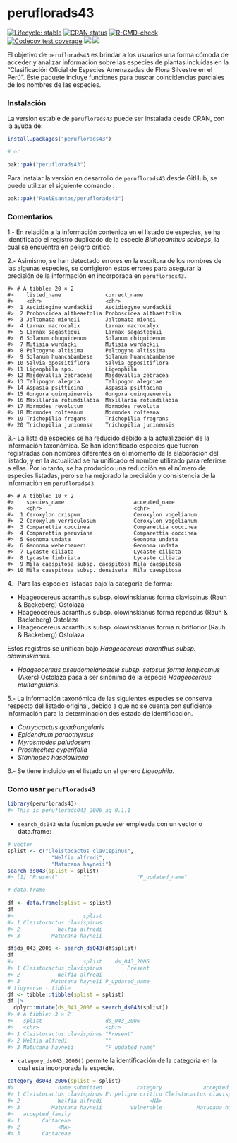 
<!-- README.md is generated from README.Rmd. Please edit that file -->

# peruflorads43

<!-- badges: start -->

[![Lifecycle:
stable](https://img.shields.io/badge/lifecycle-stable-green.svg)](https://lifecycle.r-lib.org/articles/stages.html#stable)
[![CRAN
status](https://www.r-pkg.org/badges/version/peruflorads43)](https://CRAN.R-project.org/package=peruflorads43)
[![R-CMD-check](https://github.com/PaulESantos/peruflorads43/actions/workflows/R-CMD-check.yaml/badge.svg)](https://github.com/PaulESantos/peruflorads43/actions/workflows/R-CMD-check.yaml)
[![Codecov test
coverage](https://codecov.io/gh/PaulESantos/peruflorads43/branch/master/graph/badge.svg)](https://app.codecov.io/gh/PaulESantos/peruflorads43?branch=master)
[![](http://cranlogs.r-pkg.org/badges/grand-total/peruflorads43?color=green)](https://cran.r-project.org/package=peruflorads43)
[![](http://cranlogs.r-pkg.org/badges/last-week/peruflorads43?color=green)](https://cran.r-project.org/package=peruflorads43)
<!-- badges: end -->

El objetivo de `peruflorads43` es brindar a los usuarios una forma
cómoda de acceder y analizar información sobre las especies de plantas
incluidas en la “Clasificación Oficial de Especies Amenazadas de Flora
Silvestre en el Perú”. Este paquete incluye funciones para buscar
coincidencias parciales de los nombres de las especies.

### Instalación

La version estable de `peruflorads43` puede ser instalada desde CRAN,
con la ayuda de:

``` r
install.packages("peruflorads43")

# or

pak::pak("peruflorads43")
```

Para instalar la versión en desarrollo de `peruflorads43` desde GitHub,
se puede utilizar el siguiente comando :

``` r
pak::pak("PaulEsantos/peruflorads43")
```

### Comentarios

1.- En relación a la información contenida en el listado de especies, se
ha identificado el registro duplicado de la especie *Bishopanthus
soliceps*, la cual se encuentra en peligro crítico.

2.- Asimismo, se han detectado errores en la escritura de los nombres de
las algunas especies, se corrigieron estos errores para asegurar la
precisión de la información en incorporada en `peruflorads43`.

    #> # A tibble: 20 × 2
    #>    listed_name              correct_name            
    #>    <chr>                    <chr>                   
    #>  1 Ascidiogine wurdackii    Ascidiogyne wurdackii   
    #>  2 Proboscidea altheaefolia Proboscidea althaeifolia
    #>  3 Jaltomata mioneii        Jaltomata mionei        
    #>  4 Larnax macrocalix        Larnax macrocalyx       
    #>  5 Larnax sagastegui        Larnax sagasteguii      
    #>  6 Solanum chuquidenum      Solanum chiquidenum     
    #>  7 Mutisia wurdacki         Mutisia wurdackii       
    #>  8 Peltogyne altisima       Peltogyne altissima     
    #>  9 Solanum huancabambese    Solanum huancabambense  
    #> 10 Salvia opossitiflora     Salvia oppositiflora    
    #> 11 Ligeophila spp.          Ligeophila              
    #> 12 Masdevallia zebraceae    Masdevallia zebracea    
    #> 13 Telipogon alegria        Telipogon alegriae      
    #> 14 Aspasia psitticina       Aspasia psittacina      
    #> 15 Gongora quinquinervis    Gongora quinquenervis   
    #> 16 Maxillaria rotumdilabia  Maxillaria rotundilabia 
    #> 17 Mormodes revolutum       Mormodes revoluta       
    #> 18 Mormodes rolfeanum       Mormodes rolfeana       
    #> 19 Trichopilia fragans      Trichopilia fragrans    
    #> 20 Trichopilia juninense    Trichopilia juninensis

3.- La lista de especies se ha reducido debido a la actualización de la
información taxonómica. Se han identificado especies que fueron
registradas con nombres diferentes en el momento de la elaboración del
listado, y en la actualidad se ha unificado el nombre utilizado para
referirse a ellas. Por lo tanto, se ha producido una reducción en el
número de especies listadas, pero se ha mejorado la precisión y
consistencia de la información en `peruflorads43`.

    #> # A tibble: 10 × 2
    #>    species_name                      accepted_name       
    #>    <chr>                             <chr>               
    #>  1 Ceroxylon crispum                 Ceroxylon vogelianum
    #>  2 Ceroxylum verriculosum            Ceroxylon vogelianum
    #>  3 Comparettia coccinea              Comparettia coccinea
    #>  4 Comparettia peruviana             Comparettia coccinea
    #>  5 Geonoma undata                    Geonoma undata      
    #>  6 Geonoma weberbaueri               Geonoma undata      
    #>  7 Lycaste ciliata                   Lycaste ciliata     
    #>  8 Lycaste fimbriata                 Lycaste ciliata     
    #>  9 Mila caespitosa subsp. caespitosa Mila caespitosa     
    #> 10 Mila caespitosa subsp. densiseta  Mila caespitosa

4.- Para las especies listadas bajo la categoría de forma:

- Haageocereus acranthus subsp. olowinskianus forma clavispinus (Rauh &
  Backeberg) Ostolaza
- Haageocereus acranthus subsp. olowinskianus forma repandus (Rauh &
  Backeberg) Ostolaza  
- Haageocereus acranthus subsp. olowinskianus forma rubriflorior (Rauh &
  Backeberg) Ostolaza

Estos registros se unifican bajo *Haageocereus acranthus subsp.
olowinskianus*.

- *Haageocereus pseudomelanostele subsp. setosus forma longicomus*
  (Akers) Ostolaza pasa a ser sinónimo de la especie *Haageocereus
  multangularis*.

5.- La información taxonómica de las siguientes especies se conserva
respecto del listado original, debido a que no se cuenta con suficiente
información para la determinación des estado de identificación.

- *Corryocactus quadrangularis*
- *Epidendrum pardothyrsus*
- *Myrosmodes paludosum*
- *Prosthechea cyperifolia*
- *Stanhopea haselowiana*

6.- Se tiene incluido en el listado un el genero *Ligeophila*.

### Como usar `peruflorads43`

``` r
library(peruflorads43)
#> This is peruflorads043_2006_ag 0.1.1
```

- `search_ds043` esta fucnion puede ser empleada con un vector o
  data.frame:

``` r
# vector
splist <- c("Cleistocactus clavispinus",
              "Welfia alfredi",
              "Matucana hayneii")
search_ds043(splist = splist)
#> [1] "Present"        ""               "P_updated_name"

# data.frame

df <- data.frame(splist = splist)
df
#>                      splist
#> 1 Cleistocactus clavispinus
#> 2            Welfia alfredi
#> 3          Matucana hayneii

df$ds_043_2006 <- search_ds043(df$splist)
df
#>                      splist    ds_043_2006
#> 1 Cleistocactus clavispinus        Present
#> 2            Welfia alfredi               
#> 3          Matucana hayneii P_updated_name
# tidyverse - tibble
df <- tibble::tibble(splist = splist)
df |> 
  dplyr::mutate(ds_043_2006 = search_ds043(splist))
#> # A tibble: 3 × 2
#>   splist                    ds_043_2006     
#>   <chr>                     <chr>           
#> 1 Cleistocactus clavispinus "Present"       
#> 2 Welfia alfredi            ""              
#> 3 Matucana hayneii          "P_updated_name"
```

- `category_ds043_2006()` permite la identificación de la categoría en
  la cual esta incorporada la especie.

``` r
category_ds043_2006(splist = splist)
#>              name_submitted           category             accepted_name
#> 1 Cleistocactus clavispinus En peligro critico Cleistocactus clavispinus
#> 2            Welfia alfredi               <NA>                      <NA>
#> 3          Matucana hayneii         Vulnerable           Matucana haynei
#>   accepted_family
#> 1       Cactaceae
#> 2            <NA>
#> 3       Cactaceae
```
